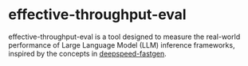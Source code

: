 # effective-throughput-eval
effective-throughput-eval is a tool designed to measure the real-world performance of Large Language Model (LLM) inference frameworks, inspired by the concepts in [deepspeed-fastgen](https://github.com/microsoft/DeepSpeed/blob/master/blogs/deepspeed-fastgen/README.md#4-performance-evaluation--).
